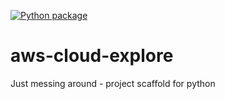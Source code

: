 [![Python package](https://github.com/ucolinmee/aws-cloud-explore/actions/workflows/main.yml/badge.svg)](https://github.com/ucolinmee/aws-cloud-explore/actions/workflows/main.yml)

# aws-cloud-explore
Just messing around - project scaffold for python
